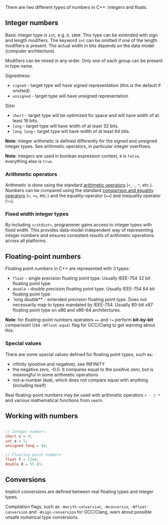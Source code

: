 There are two different types of numbers in C++: integers and floats.

## Integer numbers

Basic integer type is `int`, e.g. `0`, `1000`. This type can be extended with sign and length modifiers. The keyword `int` can be omitted if one of the length modifiers is present. The actual width in bits depends on the data model (computer architecture).

Modifiers can be mixed in any order. Only one of each group can be present in type name.

Signedness:
- `signed` - target type will have signed representation (this is the default if omitted)
- `unsigned` - target type will have unsigned representation

Size:
- `short` - target type will be optimized for space and will have width of at least 16 bits.
- `long` - target type will have width of at least 32 bits.
- `long long` - target type will have width of at least 64 bits.

**Note**: integer arithmetic is defined differently for the signed and unsigned integer types. See arithmetic operators, in particular integer overflows.

**Note**: integers are used in boolean expression context, `0` is `false`, everything else is `true`.

### Arithmetic operators

Arithmetic is done using the standard [arithmetic operators][arithmetic-operators] (`+`, `-`, `*`, etc.). Numbers can be compared using the standard [comparison and equality operators][comparison-operators] (`<`, `>=`, etc.) and the equality-operator (`==`) and inequality operator (`!=`).


### Fixed width integer types

By including `<cstdint>`, programmer gains access to integer types with fixed width. This provides data-model independent way of representing integer numbers and ensures consistent results of arithmetic operations across all platforms.

## Floating-point numbers

Floating point numbers in C++ are represented with 3 types:
- `float` - single precision floating point type. Usually IEEE-754 32 bit floating point type
- `double` - double precision floating point type. Usually IEEE-754 64 bit floating point type
- `long double** - extended precision floating point type. Does not necessarily map to types mandated by IEEE-754. Usually 80-bit x87 floating point type on x86 and x86-64 architectures.

**Note**: for floating-point numbers operators `==` and `!=` perform **bit-by-bit** comparison! Use `-Wfloat-equal` flag for GCC/Clang to get warning about this.


### Special values

There are some special values defined for floating point types, such as:
- infinity (positive and negative), see INFINITY
- the negative zero, -0.0. It compares equal to the positive zero, but is meaningful in some arithmetic operations
- not-a-number (`NaN`), which does not compare equal with anything (including itself)

Real floating-point numbers may be used with arithmetic operators `+ - / *` and various mathematical functions from `cmath`.


## Working with numbers

```cpp

// Integer numbers
short s = 4;
int a = 5;
unsigned long = 44;

// Floating-point numbers
float f = 12e4;
double d = 55.85;

```


## Conversions

Implicit conversions are defined between real floating types and integer types.

Compilation flags, such as `-Warith-conversion`, `-Wconversio`, `-Wfloat-conversion` and `-Wsign-conversion` for GCC/Clang, warn about possible unsafe numerical type conversions.

[integer-overflow]: https://en.cppreference.com/w/cpp/language/operator_arithmetic#Overflows
[fixed-width-integer-types]: https://en.cppreference.com/w/cpp/types/integer
[fundamental-types]: https://en.cppreference.com/w/cpp/language/types
[numeric-limits]: https://en.cppreference.com/w/cpp/types/numeric_limits
[arithmetic-operators]: https://en.cppreference.com/w/cpp/language/operator_arithmetic
[comparison-operators]: https://en.cppreference.com/w/cpp/language/default_comparisons
